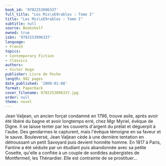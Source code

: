 ```yaml
---
book_id: '9782253096337'
full_title: "Les Mis\xE9rables : Tome I"
title: "Les Mis\xE9rables : Tome I"
subtitle: null
source: Bookshelf
owned: true
isbn: '9782253096337'
language:
- French
topics:
- Contemporary Fiction
- Classics
authors:
- Victor Hugo
publisher: Livre de Poche
length: 982 pages
date_published: '2000-01-08'
format: Paperback
cover_filename: 9782253096337.jpg
order: null
theme: novel
---
```

Jean Valjean, un ancien forçat condamné en 1796, trouve asile, après avoir été libéré du bagne et avoir longtemps erré, chez Mgr Myriel, évêque de Digne. Il se laisse tenter par les couverts d'argent du prélat et déguerpit à l'aube. Des gendarmes le capturent, mais l'évêque témoigne en sa faveur et le sauve.
Bouleversé, Jean Valjean cède à une dernière tentation en détroussant un petit Savoyard puis devient honnête homme. En 1817 à Paris, Fantine a été séduite par un étudiant puis abandonnée avec sa petite Cosette, qu'elle a confiée à un couple de sordides aubergistes de Montfermeil, les Thénardier. Elle est contrainte de se prostituer...
